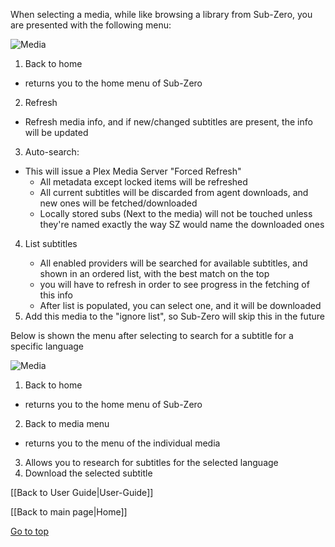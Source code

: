 When selecting a media, while like browsing a library from Sub-Zero, you are presented with the following menu:

![Media](https://github.com/pannal/Sub-Zero.bundle/blob/master/Wiki/Images/Item_1.png) 

1. Back to home
 * returns you to the home menu of Sub-Zero
2. Refresh <Media title>
 * Refresh media info, and if new/changed subtitles are present, the info will be updated
3. Auto-search: <Media title>
 * This will issue a Plex Media Server "Forced Refresh"
   - All metadata except locked items will be refreshed
   - All current subtitles will be discarded from agent downloads, and new ones will be fetched/downloaded
   - Locally stored subs (Next to the media) will not be touched unless they're named exactly the way SZ would name the downloaded ones
4. List <Language> subtitles
   - All enabled providers will be searched for available subtitles, and shown in an ordered list, with the best match on the top
    - you will have to refresh in order to see progress in the fetching of this info
   - After list is populated, you can select one, and it will be downloaded
5. Add this media to the "ignore list", so Sub-Zero will skip this in the future

Below is shown the menu after selecting to search for a subtitle for a specific language
 
![Media](https://github.com/pannal/Sub-Zero.bundle/blob/master/Wiki/Images/Item_2.png)

1. Back to home
 * returns you to the home menu of Sub-Zero
2. Back to media menu
 * returns you to the menu of the individual media
3. Allows you to research for subtitles for the selected language
4. Download the selected subtitle

[[Back to User Guide|User-Guide]]

[[Back to main page|Home]]

[Go to top](#top)